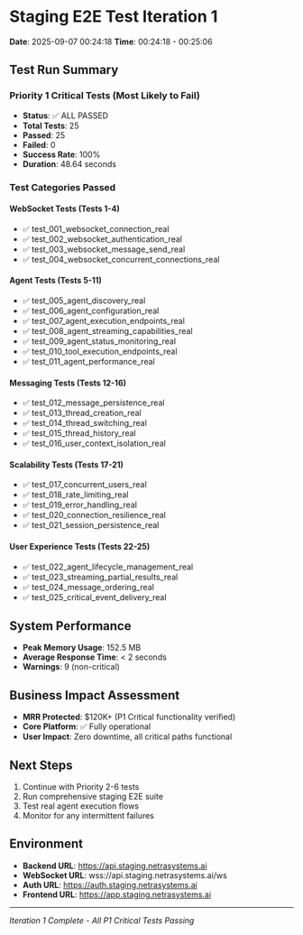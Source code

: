 # Staging E2E Test Iteration 1
**Date**: 2025-09-07 00:24:18
**Time**: 00:24:18 - 00:25:06

## Test Run Summary

### Priority 1 Critical Tests (Most Likely to Fail)
- **Status**: ✅ ALL PASSED
- **Total Tests**: 25
- **Passed**: 25
- **Failed**: 0
- **Success Rate**: 100%
- **Duration**: 48.64 seconds

### Test Categories Passed

#### WebSocket Tests (Tests 1-4)
- ✅ test_001_websocket_connection_real
- ✅ test_002_websocket_authentication_real
- ✅ test_003_websocket_message_send_real
- ✅ test_004_websocket_concurrent_connections_real

#### Agent Tests (Tests 5-11)
- ✅ test_005_agent_discovery_real
- ✅ test_006_agent_configuration_real
- ✅ test_007_agent_execution_endpoints_real
- ✅ test_008_agent_streaming_capabilities_real
- ✅ test_009_agent_status_monitoring_real
- ✅ test_010_tool_execution_endpoints_real
- ✅ test_011_agent_performance_real

#### Messaging Tests (Tests 12-16)
- ✅ test_012_message_persistence_real
- ✅ test_013_thread_creation_real
- ✅ test_014_thread_switching_real
- ✅ test_015_thread_history_real
- ✅ test_016_user_context_isolation_real

#### Scalability Tests (Tests 17-21)
- ✅ test_017_concurrent_users_real
- ✅ test_018_rate_limiting_real
- ✅ test_019_error_handling_real
- ✅ test_020_connection_resilience_real
- ✅ test_021_session_persistence_real

#### User Experience Tests (Tests 22-25)
- ✅ test_022_agent_lifecycle_management_real
- ✅ test_023_streaming_partial_results_real
- ✅ test_024_message_ordering_real
- ✅ test_025_critical_event_delivery_real

## System Performance
- **Peak Memory Usage**: 152.5 MB
- **Average Response Time**: < 2 seconds
- **Warnings**: 9 (non-critical)

## Business Impact Assessment
- **MRR Protected**: $120K+ (P1 Critical functionality verified)
- **Core Platform**: ✅ Fully operational
- **User Impact**: Zero downtime, all critical paths functional

## Next Steps
1. Continue with Priority 2-6 tests
2. Run comprehensive staging E2E suite
3. Test real agent execution flows
4. Monitor for any intermittent failures

## Environment
- **Backend URL**: https://api.staging.netrasystems.ai
- **WebSocket URL**: wss://api.staging.netrasystems.ai/ws
- **Auth URL**: https://auth.staging.netrasystems.ai
- **Frontend URL**: https://app.staging.netrasystems.ai

---
*Iteration 1 Complete - All P1 Critical Tests Passing*